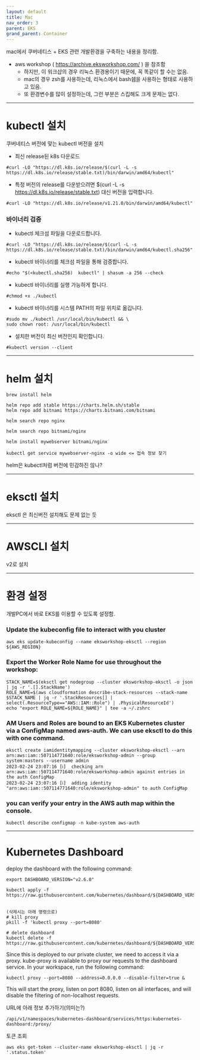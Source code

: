 ```yaml
---
layout: default
title: Mac
nav_order: 3
parent: EKS
grand_parent: Container
---
```


mac에서 쿠버네티스 + EKS 관련 개발환경을 구축하는 내용을 정리함.

 * aws workshop ( https://archive.eksworkshop.com/ ) 을 참조함
   + 하지만, 이 워크샵의 경우 리눅스 환경용이기 때문에, 꼭 똑같이 할 수는 없음.
   + mac의 경우 zsh를 사용하는데, 리눅스에서 bash쉡을 사용하는 형태로 사용하고 있음.
   + 또 환경변수를 많이 설정하는데, 그런 부분은 스킵해도 크게 문제는 없다.


---
# kubectl 설치
쿠버네티스 버전에 맞는 kubectl 버전을 설치

* 최신 release된 k8s 다운로드
```
#curl -LO "https://dl.k8s.io/release/$(curl -L -s https://dl.k8s.io/release/stable.txt)/bin/darwin/amd64/kubectl"
```

* 특정 버전의 release를 다운받으려면 $(curl -L -s https://dl.k8s.io/release/stable.txt) 대신 버전을 입력합니다.
```
#curl -LO "https://dl.k8s.io/release/v1.21.0/bin/darwin/amd64/kubectl"
```

### 바이너리 검증

* kubectl 체크섬 파일을 다운로드합니다.
```
#curl -LO "https://dl.k8s.io/release/$(curl -L -s https://dl.k8s.io/release/stable.txt)/bin/darwin/amd64/kubectl.sha256"
```


* kubectl 바이너리를 체크섬 파일을 통해 검증합니다.
```
#echo "$(<kubectl.sha256)  kubectl" | shasum -a 256 --check
```

* kubectl 바이너리를 실행 가능하게 합니다.
```
#chmod +x ./kubectl
```

* kubectl 바이너리를 시스템 PATH의 파일 위치로 옮깁니다.
```
#sudo mv ./kubectl /usr/local/bin/kubectl && \
sudo chown root: /usr/local/bin/kubectl
```

* 설치한 버전이 최신 버전인지 확인합니다.
```
#kubectl version --client
```


---
# helm 설치

```
brew install helm

helm repo add stable https://charts.helm.sh/stable
helm repo add bitnami https://charts.bitnami.com/bitnami

helm search repo nginx

helm search repo bitnami/nginx

helm install mywebserver bitnami/nginx

kubectl get service mywebserver-nginx -o wide <= 접속 정보 찾기
```

helm은 kubectl처럼 버전에 민감하진 않나?


---
# eksctl 설치
eksctl 은 최신버전 설치해도 문제 없는 듯


---
# AWSCLI 설치
v2로 설치


---
# 환경 설정

개발PC에서 바로 EKS를 이용할 수 있도록 설정함.



### Update the kubeconfig file to interact with you cluster
```
aws eks update-kubeconfig --name eksworkshop-eksctl --region ${AWS_REGION}
```

### Export the Worker Role Name for use throughout the workshop:
```
STACK_NAME=$(eksctl get nodegroup --cluster eksworkshop-eksctl -o json | jq -r '.[].StackName')
ROLE_NAME=$(aws cloudformation describe-stack-resources --stack-name $STACK_NAME | jq -r '.StackResources[] | select(.ResourceType=="AWS::IAM::Role") | .PhysicalResourceId')
echo "export ROLE_NAME=${ROLE_NAME}" | tee -a ~/.zshrc
```

### AM Users and Roles are bound to an EKS Kubernetes cluster via a ConfigMap named aws-auth. We can use eksctl to do this with one command.
```
eksctl create iamidentitymapping --cluster eksworkshop-eksctl --arn arn:aws:iam::507114771640:role/eksworkshop-admin --group system:masters --username admin
2023-02-24 23:07:16 [ℹ]  checking arn arn:aws:iam::507114771640:role/eksworkshop-admin against entries in the auth ConfigMap
2023-02-24 23:07:16 [ℹ]  adding identity "arn:aws:iam::507114771640:role/eksworkshop-admin" to auth ConfigMap
```

### you can verify your entry in the AWS auth map within the console.
```
kubectl describe configmap -n kube-system aws-auth  
```


---
# Kubernetes Dashboard

deploy the dashboard with the following command:
```
export DASHBOARD_VERSION="v2.6.0"

kubectl apply -f https://raw.githubusercontent.com/kubernetes/dashboard/${DASHBOARD_VERSION}/aio/deploy/recommended.yaml


(삭제시는 아래 명령으로)
# kill proxy
pkill -f 'kubectl proxy --port=8080'

# delete dashboard
kubectl delete -f https://raw.githubusercontent.com/kubernetes/dashboard/${DASHBOARD_VERSION}/aio/deploy/recommended.yaml
```

Since this is deployed to our private cluster, we need to access it via a proxy. kube-proxy is available to proxy our requests to the dashboard service. In your workspace, run the following command:
```
kubectl proxy --port=8080 --address=0.0.0.0 --disable-filter=true &
```
This will start the proxy, listen on port 8080, listen on all interfaces, and will disable the filtering of non-localhost requests.


URL에 아래 정보 추가하기(의미는?)
```
/api/v1/namespaces/kubernetes-dashboard/services/https:kubernetes-dashboard:/proxy/
```

토큰 조회
```
aws eks get-token --cluster-name eksworkshop-eksctl | jq -r '.status.token'
```

